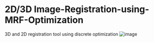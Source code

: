 # 2D/3D Image-Registration-using-MRF-Optimization
3D and 2D registration tool using discrete optimization 
![image](https://github.com/user-attachments/assets/3ce111b9-77d9-40d7-b76d-5a80d68bb59b)
